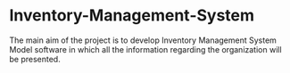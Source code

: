 # Inventory-Management-System
The main aim of the project is to develop Inventory Management System Model software in  which all the information regarding the organization will be presented.
